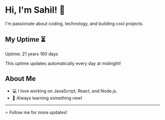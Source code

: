 # Hi, I'm Sahil! 👋

I'm passionate about coding, technology, and building cool projects.

## My Uptime ⏳
Uptime: 21 years 160 days

This uptime updates automatically every day at midnight!

## About Me
- 💻 I love working on JavaScript, React, and Node.js.
- 🎯 Always learning something new!

---

⭐️ Follow me for more updates!
